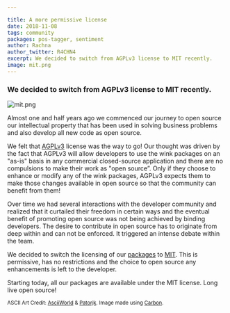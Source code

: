 ```yaml
---

title: A more permissive license
date: 2018-11-08
tags: community
packages: pos-tagger, sentiment
author: Rachna
author_twitter: R4CHN4
excerpt: We decided to switch from AGPLv3 license to MIT recently.
image: mit.png
---
```


### We decided to switch from AGPLv3 license to MIT recently.

![mit.png](mit.png)

Almost one and half years ago we commenced our journey to open source our intellectual property that has been used in solving business problems and also develop all new code as open source.

We felt that [AGPLv3](https://tldrlegal.com/license/gnu-affero-general-public-license-v3-(agpl-3.0)) license was the way to go! Our thought was driven by the fact that AGPLv3 will allow developers to use the wink packages on an "as-is" basis in any commercial closed-source application and there are no compulsions to make their work as "open source”. Only if they choose to enhance or modify any of the wink packages, AGPLv3 expects them to make those changes available in open source so that the community can benefit from them!

Over time we had several interactions with the developer community and realized that it curtailed their freedom in certain ways and the eventual benefit of promoting open source was not being achieved by binding developers. The desire to contribute in open source has to originate from deep within and can not be enforced. It triggered an intense debate within the team.

We decided to switch the licensing of our [packages](/packages.html) to [MIT](https://tldrlegal.com/license/mit-license). This is permissive, has no restrictions and the choice to open source any enhancements is left to the developer.

Starting today, all our packages are available under the MIT license. Long live open source!

<small>ASCII Art Credit: [AsciiWorld](https://www.asciiworld.com/-Computers-.html) & [Patorjk](http://patorjk.com/software/taag/#p=display&f=JS%20Block%20Letters&t=MIT). Image made using [Carbon](https://carbon.now.sh/).</small>
